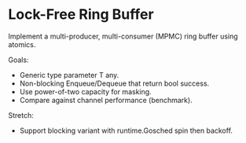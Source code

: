 # Lock-Free Ring Buffer

Implement a multi-producer, multi-consumer (MPMC) ring buffer using atomics.

Goals:
- Generic type parameter T any.
- Non-blocking Enqueue/Dequeue that return bool success.
- Use power-of-two capacity for masking.
- Compare against channel performance (benchmark).

Stretch:
- Support blocking variant with runtime.Gosched spin then backoff.
